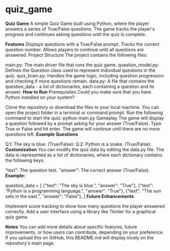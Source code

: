 # quiz_game

**Quiz Game**
A simple Quiz Game built using Python, where the player answers a series of True/False questions. The game tracks the player's progress and continues asking questions until the quiz is complete.

**Features**
Displays questions with a True/False prompt.
Tracks the current question number.
Allows players to continue until all questions are answered.
Project Structure
The project contains the following files:

main.py: The main driver file that runs the quiz game.
question_model.py: Defines the Question class used to represent individual questions in the quiz.
quiz_brain.py: Handles the game logic, including question progression and checking if more questions remain.
data.py: A file that contains the question_data - a list of dictionaries, each containing a question and its answer.
**How to Run**
Prerequisites
Could you make sure that you have Python installed on your system?

Clone the repository or download the files to your local machine.
You can open the project folder in a terminal or command prompt.
Run the following command to start the quiz:
python main.py
Gameplay
The game will display a question followed by a prompt asking for your answer (True/False).
Type True or False and hit enter.
The game will continue until there are no more questions left.
**Example Questions**

Q.1: The sky is blue. (True/False):
Q.2: Python is a snake. (True/False):
**Customization**
You can modify the quiz data by editing the data.py file. The data is represented as a list of dictionaries, where each dictionary contains the following keys:

"text": The question text.
"answer": The correct answer (True/False).
**Example:**


question_data = [
    {"text": "The sky is blue.", "answer": "True"},
    {"text": "Python is a programming language.", "answer": "True"},
    {"text": "The sun sets in the east.", "answer": "False"},
]
**Future Enhancements**

Implement score tracking to show how many questions the player answered correctly.
Add a user interface using a library like Tkinter for a graphical quiz game.


**Notes**
You can add more details about specific features, future improvements, or how users can contribute, depending on your preference. If you upload this on GitHub, this README.md will display nicely on the repository's main page.
